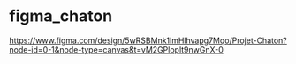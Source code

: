 # figma_chaton



https://www.figma.com/design/5wRSBMnk1lmHlhvapg7Mqo/Projet-Chaton?node-id=0-1&node-type=canvas&t=vM2GPloplt9nwGnX-0
